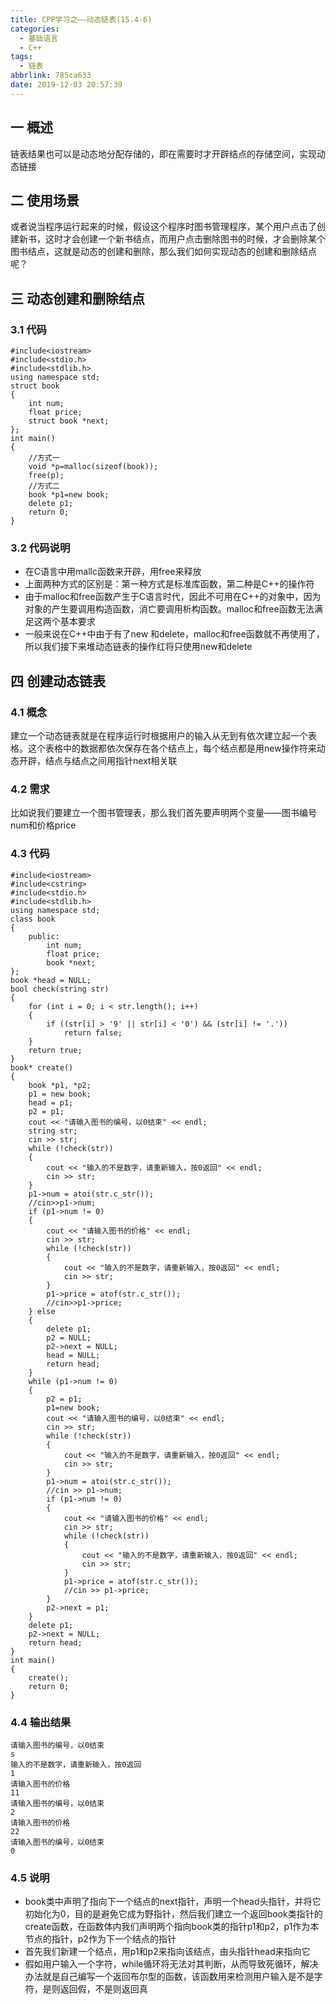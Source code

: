 ```yaml
---
title: CPP学习之——动态链表(15.4-6)
categories:
  - 基础语言
  - C++
tags:
  - 链表
abbrlink: 785ca633
date: 2019-12-03 20:57:39
---
```

## 一 概述

链表结果也可以是动态地分配存储的，即在需要时才开辟结点的存储空间，实现动态链接  

<!--more-->

## 二 使用场景

或者说当程序运行起来的时候，假设这个程序时图书管理程序，某个用户点击了创建新书，这时才会创建一个新书结点，而用户点击删除图书的时候，才会删除某个图书结点，这就是动态的创建和删除，那么我们如何实现动态的创建和删除结点呢？  

## 三 动态创建和删除结点

### 3.1 代码

```
#include<iostream>
#include<stdio.h>
#include<stdlib.h>
using namespace std;
struct book
{
	int num;
	float price;
	struct book *next;
};
int main()
{
	//方式一
	void *p=malloc(sizeof(book));
	free(p);
	//方式二
	book *p1=new book;
	delete p1;
	return 0;
}
```

### 3.2 代码说明

* 在C语言中用mallc函数来开辟，用free来释放
* 上面两种方式的区别是：第一种方式是标准库函数，第二种是C++的操作符
* 由于malloc和free函数产生于C语言时代，因此不可用在C++的对象中，因为对象的产生要调用构造函数，消亡要调用析构函数。malloc和free函数无法满足这两个基本要求
* 一般来说在C++中由于有了new 和delete，malloc和free函数就不再使用了，所以我们接下来堆动态链表的操作红将只使用new和delete

## 四    创建动态链表

### 4.1 概念

建立一个动态链表就是在程序运行时根据用户的输入从无到有依次建立起一个表格。这个表格中的数据都依次保存在各个结点上，每个结点都是用new操作符来动态开辟，结点与结点之间用指针next相关联

### 4.2 需求

比如说我们要建立一个图书管理表，那么我们首先要声明两个变量——图书编号num和价格price

### 4.3 代码

```
#include<iostream>
#include<cstring>
#include<stdio.h>
#include<stdlib.h>
using namespace std;
class book 
{
	public:
		int num;
		float price;
		book *next;
};
book *head = NULL;
bool check(string str) 
{
	for (int i = 0; i < str.length(); i++) 
	{
		if ((str[i] > '9' || str[i] < '0') && (str[i] != '.'))
			return false;
	}
	return true;
}
book* create() 
{
	book *p1, *p2;
	p1 = new book;
	head = p1;
	p2 = p1;
	cout << "请输入图书的编号，以0结束" << endl;
	string str;
	cin >> str;
	while (!check(str)) 
	{
		cout << "输入的不是数字，请重新输入，按0返回" << endl;
		cin >> str;
	}
	p1->num = atoi(str.c_str());
	//cin>>p1->num;
	if (p1->num != 0) 
	{
		cout << "请输入图书的价格" << endl;
		cin >> str;
		while (!check(str)) 
		{
			cout << "输入的不是数字，请重新输入，按0返回" << endl;
			cin >> str;
		}
		p1->price = atof(str.c_str());
		//cin>>p1->price;
	} else 
	{
		delete p1;
		p2 = NULL;
		p2->next = NULL;
		head = NULL;
		return head;
	}
	while (p1->num != 0) 
	{
		p2 = p1;
		p1=new book;
		cout << "请输入图书的编号，以0结束" << endl;
		cin >> str;
		while (!check(str)) 
		{
			cout << "输入的不是数字，请重新输入，按0返回" << endl;
			cin >> str;
		}
		p1->num = atoi(str.c_str());
		//cin >> p1->num;
		if (p1->num != 0) 
		{
			cout << "请输入图书的价格" << endl;
			cin >> str;
			while (!check(str)) 
			{
				cout << "输入的不是数字，请重新输入，按0返回" << endl;
				cin >> str;
			}
			p1->price = atof(str.c_str());
			//cin >> p1->price;
		}
		p2->next = p1;
	}
	delete p1;
	p2->next = NULL;
	return head;
}
int main() 
{
	create();
	return 0;
}
```

### 4.4 输出结果

```
请输入图书的编号，以0结束
s
输入的不是数字，请重新输入，按0返回
1
请输入图书的价格
11
请输入图书的编号，以0结束
2
请输入图书的价格
22
请输入图书的编号，以0结束
0
```

### 4.5 说明

* book类中声明了指向下一个结点的next指针，声明一个head头指针，并将它初始化为0，目的是避免它成为野指针，然后我们建立一个返回book类指针的create函数，在函数体内我们声明两个指向book类的指针p1和p2，p1作为本节点的指针，p2作为下一个结点的指针
* 首先我们新建一个结点，用p1和p2来指向该结点，由头指针head来指向它
* 假如用户输入一个字符，while循环将无法对其判断，从而导致死循环，解决办法就是自己编写一个返回布尔型的函数，该函数用来检测用户输入是不是字符，是则返回假，不是则返回真

